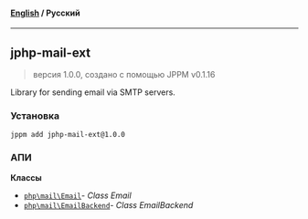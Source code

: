 #### [English](README.md) / **Русский**

---

## jphp-mail-ext
> версия 1.0.0, создано с помощью JPPM v0.1.16

Library for sending email via SMTP servers.

### Установка
```
jppm add jphp-mail-ext@1.0.0
```

### АПИ
**Классы**
- [`php\mail\Email`](https://github.com/jphp-compiler/jphp/blob/master/exts/jphp-mail-ext/api-docs/classes/php/mail/Email.ru.md)- _Class Email_
- [`php\mail\EmailBackend`](https://github.com/jphp-compiler/jphp/blob/master/exts/jphp-mail-ext/api-docs/classes/php/mail/EmailBackend.ru.md)- _Class EmailBackend_